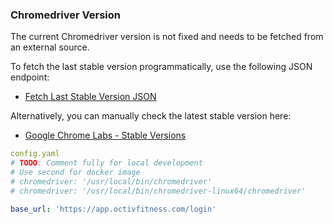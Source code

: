### Chromedriver Version

The current Chromedriver version is not fixed and needs to be fetched from an external source.

To fetch the last stable version programmatically, use the following JSON endpoint:

- [Fetch Last Stable Version JSON](https://googlechromelabs.github.io/chrome-for-testing/last-known-good-versions.json)

Alternatively, you can manually check the latest stable version here:

- [Google Chrome Labs - Stable Versions](https://googlechromelabs.github.io/chrome-for-testing/#stable)


```yaml
config.yaml
# TODO: Comment fully for local development
# Use second for docker image
# chromedriver: '/usr/local/bin/chromedriver'
# chromedriver: '/usr/local/bin/chromedriver-linux64/chromedriver'

base_url: 'https://app.octivfitness.com/login'
```
